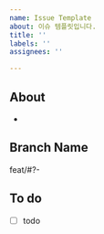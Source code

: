 ```yaml
---
name: Issue Template
about: 이슈 템플릿입니다.
title: ''
labels: ''
assignees: ''

---
```


## About
<!-- 해당 이슈에서 할 작업에 대해 설명해 주세요. -->
- 

## Branch Name
<!-- 해당 이슈와 관련된 작업을 진행할 브랜치명을 작성해 주세요. -->
feat/#?-

## To do
<!-- 해야 할 일을 적어 주세요. -->
- [ ] todo
